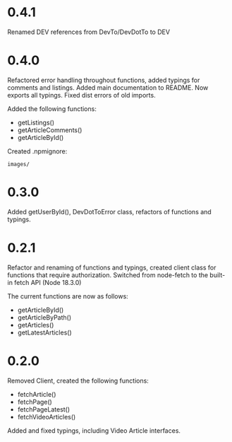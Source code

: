 # 0.4.1
Renamed DEV references from DevTo/DevDotTo to DEV

# 0.4.0
Refactored error handling throughout functions, added typings for comments and listings. Added main documentation to README. Now exports all typings. Fixed dist errors of old imports.

Added the following functions:
- getListings()
- getArticleComments()
- getArticleById()

Created .npmignore:

```
images/
```

# 0.3.0
Added getUserById(), DevDotToError class, refactors of functions and typings.

# 0.2.1
Refactor and renaming of functions and typings, created client class for functions
that require authorization. Switched from node-fetch to the built-in fetch API (Node 18.3.0)

The current functions are now as follows:
- getArticleById()
- getArticleByPath()
- getArticles()
- getLatestArticles()


# 0.2.0
Removed Client, created the following functions:
- fetchArticle()
- fetchPage()
- fetchPageLatest()
- fetchVideoArticles()

Added and fixed typings, including Video Article interfaces.